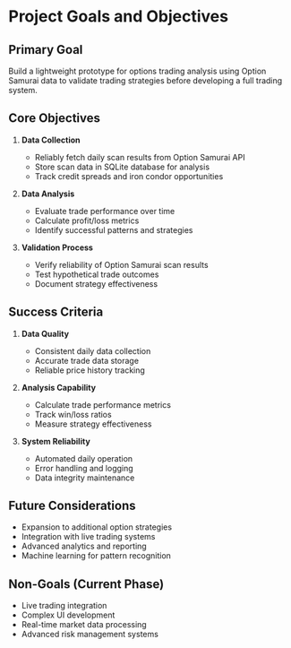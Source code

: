 # Project Goals and Objectives

## Primary Goal
Build a lightweight prototype for options trading analysis using Option Samurai data to validate trading strategies before developing a full trading system.

## Core Objectives

1. **Data Collection**
   - Reliably fetch daily scan results from Option Samurai API
   - Store scan data in SQLite database for analysis
   - Track credit spreads and iron condor opportunities

2. **Data Analysis**
   - Evaluate trade performance over time
   - Calculate profit/loss metrics
   - Identify successful patterns and strategies

3. **Validation Process**
   - Verify reliability of Option Samurai scan results
   - Test hypothetical trade outcomes
   - Document strategy effectiveness

## Success Criteria

1. **Data Quality**
   - Consistent daily data collection
   - Accurate trade data storage
   - Reliable price history tracking

2. **Analysis Capability**
   - Calculate trade performance metrics
   - Track win/loss ratios
   - Measure strategy effectiveness

3. **System Reliability**
   - Automated daily operation
   - Error handling and logging
   - Data integrity maintenance

## Future Considerations

- Expansion to additional option strategies
- Integration with live trading systems
- Advanced analytics and reporting
- Machine learning for pattern recognition

## Non-Goals (Current Phase)

- Live trading integration
- Complex UI development
- Real-time market data processing
- Advanced risk management systems 